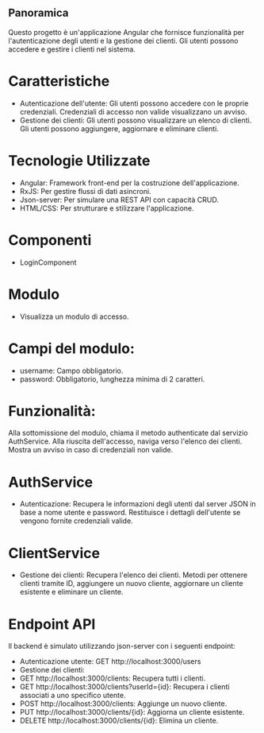 ## Panoramica
Questo progetto è un'applicazione Angular che fornisce funzionalità per l'autenticazione degli utenti e la gestione dei clienti. Gli utenti possono accedere e gestire i clienti nel sistema.

# Caratteristiche
- Autenticazione dell'utente:
Gli utenti possono accedere con le proprie credenziali.
Credenziali di accesso non valide visualizzano un avviso.
- Gestione dei clienti:
Gli utenti possono visualizzare un elenco di clienti.
Gli utenti possono aggiungere, aggiornare e eliminare clienti.

# Tecnologie Utilizzate
- Angular: Framework front-end per la costruzione dell'applicazione.
- RxJS: Per gestire flussi di dati asincroni.
- Json-server: Per simulare una REST API con capacità CRUD.
- HTML/CSS: Per strutturare e stilizzare l'applicazione.

# Componenti
- LoginComponent
# Modulo
- Visualizza un modulo di accesso.
# Campi del modulo:
- username: Campo obbligatorio.
- password: Obbligatorio, lunghezza minima di 2 caratteri.
# Funzionalità:
Alla sottomissione del modulo, chiama il metodo authenticate dal servizio AuthService.
Alla riuscita dell'accesso, naviga verso l'elenco dei clienti.
Mostra un avviso in caso di credenziali non valide.

# AuthService
- Autenticazione:
Recupera le informazioni degli utenti dal server JSON in base a nome utente e password.
Restituisce i dettagli dell'utente se vengono fornite credenziali valide.

# ClientService
- Gestione dei clienti:
Recupera l'elenco dei clienti.
Metodi per ottenere clienti tramite ID, aggiungere un nuovo cliente, aggiornare un cliente esistente e eliminare un cliente.

# Endpoint API
Il backend è simulato utilizzando json-server con i seguenti endpoint:

- Autenticazione utente: GET http://localhost:3000/users
- Gestione dei clienti:
- GET http://localhost:3000/clients: Recupera tutti i clienti.
- GET http://localhost:3000/clients?userId={id}: Recupera i clienti associati a uno specifico utente.
- POST http://localhost:3000/clients: Aggiunge un nuovo cliente.
- PUT http://localhost:3000/clients/{id}: Aggiorna un cliente esistente.
- DELETE http://localhost:3000/clients/{id}: Elimina un cliente.